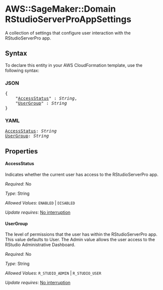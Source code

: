 # AWS::SageMaker::Domain RStudioServerProAppSettings

A collection of settings that configure user interaction with the RStudioServerPro app.

## Syntax

To declare this entity in your AWS CloudFormation template, use the following syntax:

### JSON

<pre>
{
    "<a href="#accessstatus" title="AccessStatus">AccessStatus</a>" : <i>String</i>,
    "<a href="#usergroup" title="UserGroup">UserGroup</a>" : <i>String</i>
}
</pre>

### YAML

<pre>
<a href="#accessstatus" title="AccessStatus">AccessStatus</a>: <i>String</i>
<a href="#usergroup" title="UserGroup">UserGroup</a>: <i>String</i>
</pre>

## Properties

#### AccessStatus

Indicates whether the current user has access to the RStudioServerPro app.

_Required_: No

_Type_: String

_Allowed Values_: <code>ENABLED</code> | <code>DISABLED</code>

_Update requires_: [No interruption](https://docs.aws.amazon.com/AWSCloudFormation/latest/UserGuide/using-cfn-updating-stacks-update-behaviors.html#update-no-interrupt)

#### UserGroup

The level of permissions that the user has within the RStudioServerPro app. This value defaults to User. The Admin value allows the user access to the RStudio Administrative Dashboard.

_Required_: No

_Type_: String

_Allowed Values_: <code>R_STUDIO_ADMIN</code> | <code>R_STUDIO_USER</code>

_Update requires_: [No interruption](https://docs.aws.amazon.com/AWSCloudFormation/latest/UserGuide/using-cfn-updating-stacks-update-behaviors.html#update-no-interrupt)

